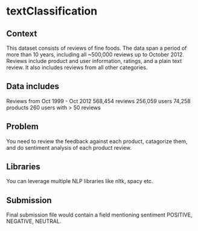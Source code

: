 # textClassification

## Context
This dataset consists of reviews of fine foods. The data span a period of more than 10 years, including all ~500,000 reviews up to October 2012. Reviews include product and user information, ratings, and a plain text review. It also includes reviews from all other categories.

## Data includes

Reviews from Oct 1999 - Oct 2012
568,454 reviews
256,059 users
74,258 products
260 users with > 50 reviews

## Problem 

You need to review the feedback against each product, catagorize them, and do sentiment analysis of each product review. 

## Libraries 

You can leverage multiple NLP libraries like nltk, spacy etc. 

## Submission 

Final submission file would contain a field mentioning sentiment POSITIVE, NEGATIVE, NEUTRAL.
